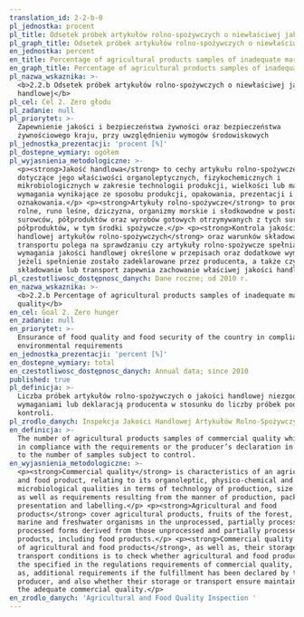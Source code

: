 ```yaml
---
translation_id: 2-2-b-0
pl_jednostka: procent
pl_title: Odsetek próbek artykułów rolno-spożywczych o niewłaściwej jakości handlowej
pl_graph_title: Odsetek próbek artykułów rolno-spożywczych o niewłaściwej jakości handlowej
en_jednostka: percent
en_title: Percentage of agricultural products samples of inadequate marketable quality
en_graph_title: Percentage of agricultural products samples of inadequate marketable quality
pl_nazwa_wskaznika: >-
  <b>2.2.b Odsetek próbek artykułów rolno-spożywczych o niewłaściwej jakości
  handlowej</b>
pl_cel: Cel 2. Zero głodu
pl_zadanie: null
pl_priorytet: >-
  Zapewnienie jakości i bezpieczeństwa żywności oraz bezpieczeństwa
  żywnościowego kraju, przy uwzględnieniu wymogów środowiskowych
pl_jednostka_prezentacji: 'procent [%]'
pl_dostepne_wymiary: ogółem
pl_wyjasnienia_metodologiczne: >-
  <p><strong>Jakość handlowa</strong> to cechy artykułu rolno-spożywczego
  dotyczące jego właściwości organoleptycznych, fizykochemicznych i
  mikrobiologicznych w zakresie technologii produkcji, wielkości lub masy oraz
  wymagania wynikające ze sposobu produkcji, opakowania, prezentacji i
  oznakowania.</p> <p><strong>Artykuły rolno-spożywcze</strong> to produkty
  rolne, runo leśne, dziczyzna, organizmy morskie i słodkowodne w postaci
  surowców, półproduktów oraz wyrobów gotowych otrzymywanych z tych surowców i
  półproduktów, w tym środki spożywcze.</p> <p><strong>Kontrola jakości
  handlowej artykułów rolno-spożywczych</strong> oraz warunków składowania i
  transportu polega na sprawdzaniu czy artykuły rolno-spożywcze spełniają
  wymagania jakości handlowej określone w przepisach oraz dodatkowe wymagania,
  jeżeli spełnienie zostało zadeklarowane przez producenta, a także czy ich
  składowanie lub transport zapewnia zachowanie właściwej jakości handlowej.</p>
pl_czestotliwosc_dostępnosc_danych: Dane roczne; od 2010 r.
en_nazwa_wskaznika: >-
  <b>2.2.b Percentage of agricultural products samples of inadequate marketable
  quality</b>
en_cel: Goal 2. Zero hunger
en_zadanie: null
en_priorytet: >-
  Ensurance of food quality and food security of the country in compliance with
  environmental requirements
en_jednostka_prezentacji: 'percent [%]'
en_dostepne_wymiary: total
en_czestotliwosc_dostępnosc_danych: Annual data; since 2010
published: true
pl_definicja: >-
  Liczba próbek artykułów rolno-spożywczych o jakości handlowej niezgodnej z
  wymaganiami lub deklaracją producenta w stosunku do liczby próbek poddanych
  kontroli.
pl_zrodlo_danych: Inspekcja Jakości Handlowej Artykułów Rolno-Spożywczych
en_definicja: >-
  The number of agricultural products samples of commercial quality which is not
  in compliance with the requirements or the producer’s declaration in relation
  to the number of samples subject to control.
en_wyjasnienia_metodologiczne: >-
  <p><strong>Commercial quality</strong> is characteristics of an agricultural
  and food product, relating to its organoleptic, physico-chemical and
  microbiological qualities in terms of technology of production, size and mass
  as well as requirements resulting from the manner of production, packaging,
  presentation and labelling.</p> <p><strong>Agricultural and food
  products</strong> cover agricultural products, fruits of the forest, game,
  marine and freshwater organisms in the unprocessed, partially processed and
  processed forms derived from those unprocessed and partially processed
  products, including food products.</p> <p><strong>Commercial quality control
  of agricultural and food products</strong>, as well as, their storage and
  transport conditions is to check whether agricultural and food products meet
  the specified in the regulations requirements of commercial quality, as well
  as, additional requirements if the fulfillment has been declared by the
  producer, and also whether their storage or transport ensure maintaining of
  the adequate commercial quality.</p>
en_zrodlo_danych: 'Agricultural and Food Quality Inspection '
---
```

